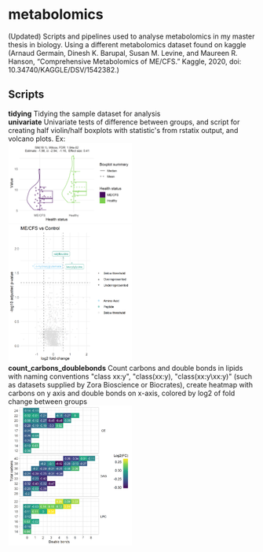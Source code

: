 # metabolomics 
(Updated) Scripts and pipelines used to analyse metabolomics in my master thesis in biology. Using a different metabolomics dataset found on kaggle (Arnaud Germain, Dinesh K. Barupal, Susan M. Levine, and Maureen R. Hanson, “Comprehensive Metabolomics of ME/CFS.” Kaggle, 2020, doi: 10.34740/KAGGLE/DSV/1542382.)

## Scripts
**tidying** Tidying the sample dataset for analysis<br/>
**univariate** Univariate tests of difference between groups, and script for creating half violin/half boxplots with statistic's from rstatix output, and volcano plots. Ex: <br/>
<img src="plots/example_violinboxplot.png" width=50% height=50%><br/>
<img src="plots/volcanoplot.png" width=50% height=50%><br/>
**count_carbons_doublebonds** Count carbons and double bonds in lipids with naming conventions "class xx:y", "class(xx:y), "class(xx:y\xx:y)" (such as datasets supplied by Zora Bioscience or Biocrates), create heatmap with carbons on y axis and double bonds on x-axis, colored by log2 of fold change between groups <br/>
<img src="plots/LipidCarbonDoublebonds.png" width=50% height=50%><br/>
